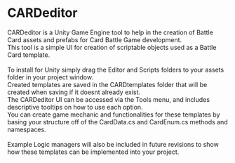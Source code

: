 # CARDeditor
CARDeditor is a Unity Game Engine tool to help in the creation of Battle Card assets and prefabs for Card Battle Game development.
<BR>
This tool is a simple UI for creation of scriptable objects used as a Battle Card template.<BR>
<BR>
To install for Unity simply drag the Editor and Scripts folders to your assets folder in your project window.<BR>
Created templates are saved in the CARDtemplates folder that will be created when saving if it doesnt already exist.<BR>
The CARDeditor UI can be accessed via the Tools menu, and includes descriptive tooltips on how to use each option.<BR>
You can create game mechanic and functionalities for these templates by basing your structure off of the CardData.cs and CardEnum.cs methods and namespaces.
<BR><BR>
Example Logic managers will also be included in future revisions to show how these templates can be implemented into your project. 
